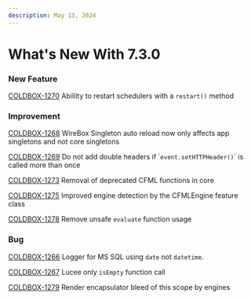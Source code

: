 ```yaml
---
description: May 13, 2024
---
```


# What's New With 7.3.0

### New Feature

[COLDBOX-1270](https://ortussolutions.atlassian.net/browse/COLDBOX-1270) Abililty to restart schedulers with a `restart()` method

### Improvement

[COLDBOX-1268](https://ortussolutions.atlassian.net/browse/COLDBOX-1268) WireBox Singleton auto reload now only affects app singletons and not core singletons

[COLDBOX-1269](https://ortussolutions.atlassian.net/browse/COLDBOX-1269) Do not add double headers if \``event.setHTTPHeader()`\` is called more than once

[COLDBOX-1273](https://ortussolutions.atlassian.net/browse/COLDBOX-1273) Removal of deprecated CFML functions in core

[COLDBOX-1275](https://ortussolutions.atlassian.net/browse/COLDBOX-1275) Improved engine detection by the CFMLEngine feature class

[COLDBOX-1278](https://ortussolutions.atlassian.net/browse/COLDBOX-1278) Remove unsafe `evaluate` function usage

### Bug

[COLDBOX-1266](https://ortussolutions.atlassian.net/browse/COLDBOX-1266) Logger for MS SQL using `date` not `datetime`.

[COLDBOX-1267](https://ortussolutions.atlassian.net/browse/COLDBOX-1267) Lucee only `isEmpty` function call

[COLDBOX-1279](https://ortussolutions.atlassian.net/browse/COLDBOX-1279) Render encapsulator bleed of this scope by engines
